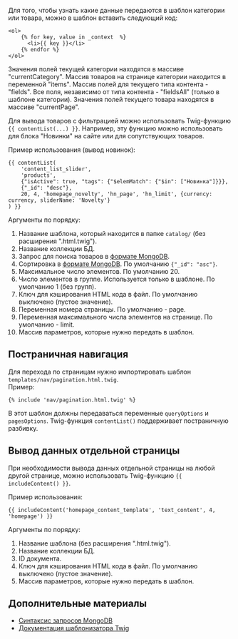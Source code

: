 Для того, чтобы узнать какие данные передаются в шаблон категории или товара, можно в шаблон вставить следующий код:
~~~
<ol>
    {% for key, value in _context  %}
      <li>{{ key }}</li>
    {% endfor %}
</ol>
~~~

Значения полей текущей категории находятся в массиве "currentCategory". Массив товаров на странице категории находится в переменной "items". Массив полей для текущего типа контента - "fields". Все поля, независимо от типа контента - "fieldsAll" (только в шаблоне категории). Значения полей текущего товара находятся в массиве "currentPage".

Для вывода товаров с фильтрацией можно использовать Twig-функцию ``{{ contentList(...) }}``. Например, эту функцию можно использовать для блока "Новинки" на сайте или для сопутствующих товаров.

Пример использования (вывод новинок):
~~~
{{ contentList(
    'content_list_slider',
    'products',
    {"isActive": true, "tags": {"$elemMatch": {"$in": ["Новинка"]}}},
    {"_id": "desc"},
    20, 4, 'homepage_novelty', 'hn_page', 'hn_limit', {currency: currency, sliderName: 'Novelty'}
) }}
~~~

Аргументы по порядку:  
1. Название шаблона, который находится в папке ``catalog/`` (без расширения ".html.twig").
2. Название коллекции БД.
3. Запрос для поиска товаров в [формате MongoDB](https://docs.mongodb.com/v3.4/tutorial/query-documents/#select-all-documents-in-a-collection).
4. Сортировка в [формате MongoDB](https://docs.mongodb.com/manual/reference/method/cursor.sort/). По умолчанию ``{"_id": "asc"}``.
5. Максимальное число элементов. По умолчанию 20.
6. Число элементов в группе. Используется только в шаблоне. По умолчанию 1 (без групп).
7. Ключ для кэширования HTML кода в файл. По умолчанию выключено (пустое значение).
8. Переменная номера страницы. По умолчанию - page.
8. Переменная максимального числа элементов на странице. По умолчанию - limit.
9. Массив параметров, которые нужно передать в шаблон.

Постраничная навигация
----------------------
Для перехода по страницам нужно импортировать шаблон ``templates/nav/pagination.html.twig``.  
Пример:
~~~
{% include 'nav/pagination.html.twig' %}
~~~
В этот шаблон должны передаваться переменные ``queryOptions`` и ``pagesOptions``. Twig-функция ``contentList()`` поддерживает постраничную разбивку.

Вывод данных отдельной страницы
-----------------------------------
При необходимости вывода данных отдельной страницы на любой другой странице, можно использовать Twig-функцию ``{{ includeContent() }}``.

Пример использования:
~~~
{{ includeContent('homepage_content_template', 'text_content', 4, 'homepage') }}
~~~
Аргументы по порядку: 
1. Название шаблона (без расширения ".html.twig").
2. Название коллекции БД.
3. ID документа.
4. Ключ для кэширования HTML кода в файл. По умолчанию выключено (пустое значение).
5. Массив параметров, которые нужно передать в шаблон.

Дополнительные материалы
------------------------
- [Синтаксис запросов MongoDB](https://docs.mongodb.com/manual/tutorial/query-documents/#select-all-documents-in-a-collection)  
- [Документация шаблонизатора Twig](https://twig.symfony.com/doc/2.x/)
